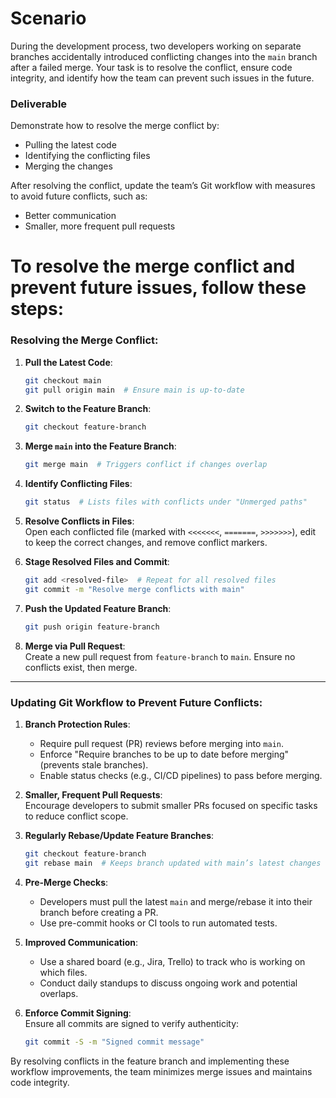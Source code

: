 # Scenario
During the development process, two developers working on separate branches accidentally introduced conflicting changes into the `main` branch after a failed merge. Your task is to resolve the conflict, ensure code integrity, and identify how the team can prevent such issues in the future.

### Deliverable
Demonstrate how to resolve the merge conflict by:
- Pulling the latest code
- Identifying the conflicting files
- Merging the changes

After resolving the conflict, update the team’s Git workflow with measures to avoid future conflicts, such as:
- Better communication
- Smaller, more frequent pull requests
  
# To resolve the merge conflict and prevent future issues, follow these steps:

### Resolving the Merge Conflict:
1. **Pull the Latest Code**:  
   ```bash
   git checkout main
   git pull origin main  # Ensure main is up-to-date
   ```

2. **Switch to the Feature Branch**:  
   ```bash
   git checkout feature-branch
   ```

3. **Merge `main` into the Feature Branch**:  
   ```bash
   git merge main  # Triggers conflict if changes overlap
   ```

4. **Identify Conflicting Files**:  
   ```bash
   git status  # Lists files with conflicts under "Unmerged paths"
   ```

5. **Resolve Conflicts in Files**:  
   Open each conflicted file (marked with `<<<<<<<`, `=======`, `>>>>>>>`), edit to keep the correct changes, and remove conflict markers.

6. **Stage Resolved Files and Commit**:  
   ```bash
   git add <resolved-file>  # Repeat for all resolved files
   git commit -m "Resolve merge conflicts with main"
   ```

7. **Push the Updated Feature Branch**:  
   ```bash
   git push origin feature-branch
   ```

8. **Merge via Pull Request**:  
   Create a new pull request from `feature-branch` to `main`. Ensure no conflicts exist, then merge.

---

### Updating Git Workflow to Prevent Future Conflicts:
1. **Branch Protection Rules**:  
   - Require pull request (PR) reviews before merging into `main`.  
   - Enforce "Require branches to be up to date before merging" (prevents stale branches).  
   - Enable status checks (e.g., CI/CD pipelines) to pass before merging.

2. **Smaller, Frequent Pull Requests**:  
   Encourage developers to submit smaller PRs focused on specific tasks to reduce conflict scope.

3. **Regularly Rebase/Update Feature Branches**:  
   ```bash
   git checkout feature-branch
   git rebase main  # Keeps branch updated with main’s latest changes
   ```

4. **Pre-Merge Checks**:  
   - Developers must pull the latest `main` and merge/rebase it into their branch before creating a PR.  
   - Use pre-commit hooks or CI tools to run automated tests.

5. **Improved Communication**:  
   - Use a shared board (e.g., Jira, Trello) to track who is working on which files.  
   - Conduct daily standups to discuss ongoing work and potential overlaps.

6. **Enforce Commit Signing**:  
   Ensure all commits are signed to verify authenticity:  
   ```bash
   git commit -S -m "Signed commit message"
   ```

By resolving conflicts in the feature branch and implementing these workflow improvements, the team minimizes merge issues and maintains code integrity.
